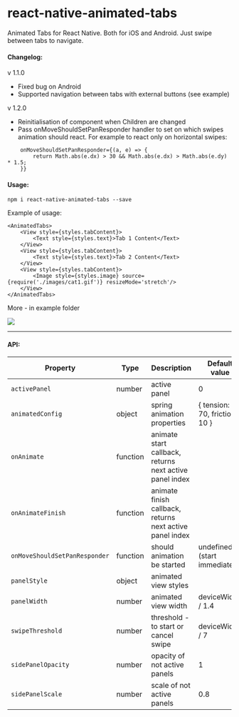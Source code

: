 # react-native-animated-tabs
Animated Tabs for React Native. Both for iOS and Android.
Just swipe between tabs to navigate.

#### Changelog:
v 1.1.0
* Fixed bug on Android
* Supported navigation between tabs with external buttons (see example)

v 1.2.0
* Reinitialisation of component when Children are changed
* Pass onMoveShouldSetPanResponder handler to set on which swipes animation should react. 
For example to react only on horizontal swipes:
```
    onMoveShouldSetPanResponder={(a, e) => {
        return Math.abs(e.dx) > 30 && Math.abs(e.dx) > Math.abs(e.dy) * 1.5;
    }}
```

#### Usage: 
`npm i react-native-animated-tabs --save`

Example of usage:
```
<AnimatedTabs>
    <View style={styles.tabContent}>
        <Text style={styles.text}>Tab 1 Content</Text>
    </View>
    <View style={styles.tabContent}>
        <Text style={styles.text}>Tab 2 Content</Text>
    </View>
    <View style={styles.tabContent}>
        <Image style={styles.image} source={require('./images/cat1.gif')} resizeMode='stretch'/>
    </View>
</AnimatedTabs> 
```
More - in example folder

![](https://github.com/philipshurpik/react-native-animated-tabs/raw/master/tabs.gif)

----------

#### API:
Property     | Type | Description | Default value
------------ | ---- | ----------- | -------------
`activePanel` | number | active panel | 0
`animatedConfig`      | object | spring animation properties | { tension: 70, friction: 10 }
`onAnimate`  | function | animate start callback, returns next active panel index |   
`onAnimateFinish`  | function | animate finish callback, returns next active panel index |  
`onMoveShouldSetPanResponder`  | function | should animation be started | undefined (start immediately) 
`panelStyle`  | object | animated view styles |   
`panelWidth`  | number | animated view width | deviceWidth / 1.4
`swipeThreshold`  | number | threshold - to start or cancel swipe | deviceWidth / 7
`sidePanelOpacity`  | number | opacity of not active panels | 1
`sidePanelScale`  | number | scale of not active panels | 0.8
